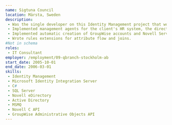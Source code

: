 ```yaml
---
name: Sigtuna Council
location: Märsta, Sweden
description:
 - Was the single developer on this Identity Management project that would become Microsoft's reference case for Microsoft Identity Integration Server (MIIS).
 - Implemented management agents for the client's HR system, the directory services eDirectory and Active Directory.
 - Implemented automatic creation of GroupWise accounts and Novell Server home directories.
 - Wrote rules extensions for attribute flow and joins.
#Not in schema
roles: 
 - IT Consultant
employer: /employment/09-qbranch-stockholm-ab
start_date: 2005-10-01
end_date: 2006-03-01
skills:
 - Identity Management
 - Microsoft Identity Integration Server
 - C#
 - SQL Server
 - Novell eDirectory
 - Active Directory
 - MSMQ
 - Novell C API
 - GroupWise Administrative Objects API
---
```

